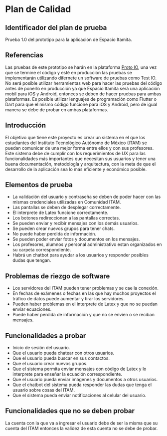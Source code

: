 # Plan de Calidad
## Identificador del plan de prueba
Prueba 1.0 del prototipo para la aplicación de Espacio Itamita.

## Referencias
Las pruebas de este prototipo se harán en la plataforma [Proto IO](https://proto.io/), una vez que se termine el código y esté en producción las pruebas se implementarán utilizando difernete un software de pruebas como Test IO. No será posible utilizar herramientas web para hacer las pruebas del código antes de ponerlo en producción ya que Espacio Itamita será una aplicación mobil para iOS y Android, entonces se deben de hacer pruebas para ambas plataformas. Es posible utilizar lenguajes de programación como Flutter o Dart para que el mismo código funcione para iOS y Android, pero de igual manera se debe de probar en ambas plataformas.

## Introducción
El objetivo que tiene este proyecto es crear un sistema en el que los estudiantes del Instituto Tecnológico Autónomo de México (ITAM) se puedan comunicar de una mejor forma entre ellos y con sus profesores. Este sistema debe de cumplir con los requerimientos de UX para las funcionalidades más importantes que necesitan sus usuarios y tener una buena documentación, metodología y arquitectura, con la meta de que el desarrollo de la aplicación sea lo más eficiente y económico posible.

## Elementos de prueba
 - La validación del usuario y contraseña se deben de poder hacer con las mismas credenciales utilizadas en Comunidad ITAM.
 - Las pantallas se deben de desplegar correctamente.
 - El interprete de Latex funcione correctamente.
 - Los botones redireccionan a las pantallas correctas.
 - Se pueden enviar y recibir mensajes con los demás usuarios.
 - Se pueden crear nuevos grupos para tener chats.
 - No puede haber perdida de información.
 - Se pueden poder enviar fotos y documentos en los mensajes.
 - Los profesores, alumnos y personal administrativo estan organizados en su carpeta correspondiente.
 - Habrá un chatbot para ayudar a los usuarios y responder posibles dudas que tengan.

## Problemas de riezgo de software
 - Los servidores del ITAM pueden tener problemas y se cae la conexión.
 - En fechas de exámenes o fechas en las que hay muchos proyectos el tráfico de datos puede aumentar y tirar los servidores.
 - Pueden haber problemas en el interprete de Latex y que no se puedan enviar ecuaciones.
 - Puede haber perdida de información y que no se envien o se reciban mensajes.

 ## Funcionalidades a probar
  - Inicio de sesión del usuario.
  - Que el usuario pueda chatear con otros usuarios.
  - Que el usuario pueda buscar en sus contactos.
  - Que el usuario crear nuevos grupos.
  - Que el sistema permita enviar mensajes con código de Latex y lo interprete para enseñar la ecuación correspondiente.
  - Que el usuario pueda enviar imágenes y documentos a otros usuarios.
  - Que el chatbot del sistema pueda responder las dudas que tenga el usuario sobre cosas del ITAM.
  - Que el sistema pueda enviar notificaciones al celular del usuario.

 ## Funcionalidades que no se deben probar
 La cuenta con la que va a ingresar el usuario debe de ser la misma que su cuenta del ITAM entonces la validez de esta cuenta no se debe de probar.

